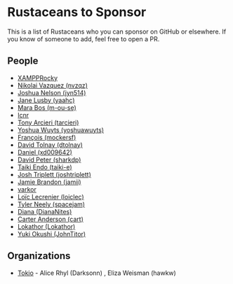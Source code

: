 # Rustaceans to Sponsor

This is a list of Rustaceans who you can sponsor on GitHub or elsewhere. If you know
of someone to add, feel free to open a PR.

## People

* [XAMPPRocky](https://github.com/sponsors/XAMPPRocky)
* [Nikolai Vazquez (nvzqz)](https://github.com/sponsors/nvzqz)
* [Joshua Nelson (jyn514)](https://github.com/sponsors/jyn514)
* [Jane Lusby (yaahc)](https://github.com/sponsors/yaahc)
* [Mara Bos (m-ou-se)](https://github.com/sponsors/m-ou-se)
* [lcnr](https://github.com/sponsors/lcnr)
* [Tony Arcieri (tarcieri)](https://github.com/sponsors/tarcieri)
* [Yoshua Wuyts (yoshuawuyts)](https://github.com/sponsors/yoshuawuyts)
* [François (mockersf)](https://github.com/sponsors/mockersf)
* [David Tolnay (dtolnay)](https://github.com/sponsors/dtolnay)
* [Daniel (xd009642)](https://github.com/sponsors/xd009642)
* [David Peter (sharkdp)](https://github.com/sponsors/sharkdp)
* [Taiki Endo (taiki-e)](https://github.com/sponsors/taiki-e)
* [Josh Triplett (joshtriplett)](https://github.com/sponsors/joshtriplett)
* [Jamie Brandon (jamii)](https://github.com/sponsors/jamii)
* [varkor](https://github.com/sponsors/varkor)
* [Loïc Lecrenier (loiclec)](https://github.com/sponsors/loiclec)
* [Tyler Neely (spacejam)](https://github.com/sponsors/spacejam)
* [Diana (DianaNites)](https://github.com/sponsors/DianaNites)
* [Carter Anderson (cart)](https://github.com/sponsors/cart)
* [Lokathor (Lokathor)](https://github.com/sponsors/Lokathor)
* [Yuki Okushi (JohnTitor)](https://github.com/sponsors/JohnTitor)

## Organizations

* [Tokio](https://github.com/sponsors/tokio-rs)  - Alice Rhyl (Darksonn) , Eliza Weisman (hawkw)
